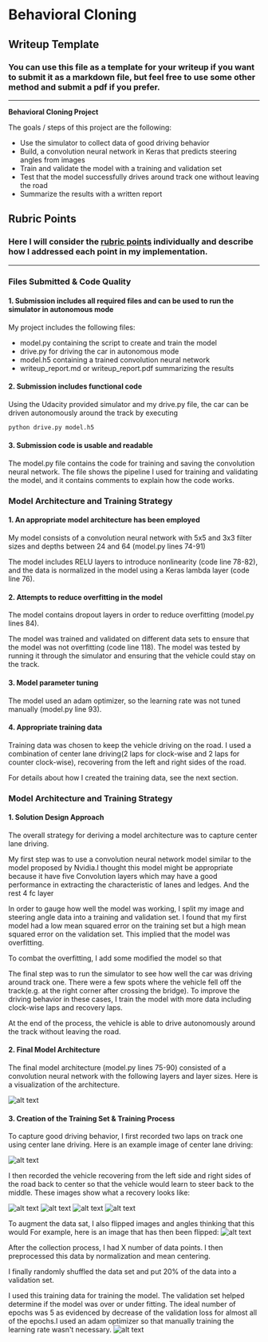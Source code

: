# **Behavioral Cloning** 

## Writeup Template

### You can use this file as a template for your writeup if you want to submit it as a markdown file, but feel free to use some other method and submit a pdf if you prefer.

---

**Behavioral Cloning Project**

The goals / steps of this project are the following:
* Use the simulator to collect data of good driving behavior
* Build, a convolution neural network in Keras that predicts steering angles from images
* Train and validate the model with a training and validation set
* Test that the model successfully drives around track one without leaving the road
* Summarize the results with a written report


[//]: # (Image References)

[image1]: ./examples/model.png "Model Visualization"
[image2]: ./examples/center.jpg "Center lane driving"
[image3]: ./examples/r2c0.jpg "Recovery Image(Right to Center 1/2)"
[image4]: ./examples/r2c1.jpg "Recovery Image(Right to Center 2/2)"
[image5]: ./examples/l2c0.jpg "Recovery Image(Left to Center 1/2)"
[image6]: ./examples/l2c1.jpg "Normal Image(Left to Center 2/2)"
[image7]: ./examples/flipped.jpg "Flipped Image"
[image8]: ./examples/figure_epoch5.png "Loss for epochs"

## Rubric Points
### Here I will consider the [rubric points](https://review.udacity.com/#!/rubrics/432/view) individually and describe how I addressed each point in my implementation.  

---
### Files Submitted & Code Quality

#### 1. Submission includes all required files and can be used to run the simulator in autonomous mode

My project includes the following files:
* model.py containing the script to create and train the model
* drive.py for driving the car in autonomous mode
* model.h5 containing a trained convolution neural network 
* writeup_report.md or writeup_report.pdf summarizing the results

#### 2. Submission includes functional code
Using the Udacity provided simulator and my drive.py file, the car can be driven autonomously around the track by executing 
```sh
python drive.py model.h5
```

#### 3. Submission code is usable and readable

The model.py file contains the code for training and saving the convolution neural network. The file shows the pipeline I used for training and validating the model, and it contains comments to explain how the code works.

### Model Architecture and Training Strategy

#### 1. An appropriate model architecture has been employed

My model consists of a convolution neural network with 5x5 and 3x3 filter sizes and depths between 24 and 64 (model.py lines 74-91) 

The model includes RELU layers to introduce nonlinearity (code line 78-82), and the data is normalized in the model using a Keras lambda layer (code line 76). 

#### 2. Attempts to reduce overfitting in the model

The model contains dropout layers in order to reduce overfitting (model.py lines 84). 

The model was trained and validated on different data sets to ensure that the model was not overfitting (code line 118). The model was tested by running it through the simulator and ensuring that the vehicle could stay on the track.

#### 3. Model parameter tuning

The model used an adam optimizer, so the learning rate was not tuned manually (model.py line 93).

#### 4. Appropriate training data

Training data was chosen to keep the vehicle driving on the road. I used a combination of center lane driving(2 laps for clock-wise and 2 laps for counter clock-wise), recovering from the left and right sides of the road.

For details about how I created the training data, see the next section. 

### Model Architecture and Training Strategy

#### 1. Solution Design Approach

The overall strategy for deriving a model architecture was to capture center lane driving.

My first step was to use a convolution neural network model similar to the model proposed by Nvidia.I thought this model might be appropriate because it have five Convolution layers which may have a good performance in extracting the characteristic of lanes and ledges. And the rest 4 fc layer  

In order to gauge how well the model was working, I split my image and steering angle data into a training and validation set. I found that my first model had a low mean squared error on the training set but a high mean squared error on the validation set. This implied that the model was overfitting. 

To combat the overfitting, I add some modified the model so that 

The final step was to run the simulator to see how well the car was driving around track one. There were a few spots where the vehicle fell off the track(e.g. at the right corner after crossing the bridge). To improve the driving behavior in these cases, I train the model with more data including clock-wise laps and recovery laps.

At the end of the process, the vehicle is able to drive autonomously around the track without leaving the road.

#### 2. Final Model Architecture

The final model architecture (model.py lines 75-90) consisted of a convolution neural network with the following layers and layer sizes.
Here is a visualization of the architecture.

![alt text][image1]

#### 3. Creation of the Training Set & Training Process

To capture good driving behavior, I first recorded two laps on track one using center lane driving. Here is an example image of center lane driving:

![alt text][image2]

I then recorded the vehicle recovering from the left side and right sides of the road back to center so that the vehicle would learn to steer back to the middle. These images show what a recovery looks like:

![alt text][image3]
![alt text][image4]
![alt text][image5]
![alt text][image6]

To augment the data sat, I also flipped images and angles thinking that this would  For example, here is an image that has then been flipped:
![alt text][image7]

After the collection process, I had X number of data points. I then preprocessed this data by normalization and mean centering.

I finally randomly shuffled the data set and put 20% of the data into a validation set. 

I used this training data for training the model. The validation set helped determine if the model was over or under fitting. The ideal number of epochs was 5 as evidenced by decrease of the validation loss for almost all of the epochs.I used an adam optimizer so that manually training the learning rate wasn't necessary.
![alt text][image8]

